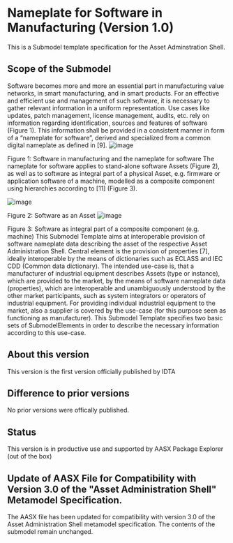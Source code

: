 # Nameplate for Software in Manufacturing (Version 1.0) 

This is a Submodel template specification for the Asset Adminstration Shell.

## Scope of the Submodel 

Software becomes more and more an essential part in manufacturing value networks, in smart manufacturing, and in smart products. For an effective and efficient use and management of such software, it is necessary to gather relevant information in a uniform representation. Use cases like updates, patch management, license management, audits, etc. rely on information regarding identification, sources and features of software (Figure 1). This information shall be provided in a consistent manner in form of a “nameplate for software”, derived and specialized from a common digital nameplate as defined in [9].
 ![image](https://github.com/admin-shell-io/submodel-templates/assets/93717810/dd4048b1-bdf6-418a-af45-070d7fc5d12b)

Figure 1: Software in manufacturing and the nameplate for software
The nameplate for software applies to stand-alone software Assets (Figure 2), as well as to software as integral part of a physical Asset, e.g. firmware or application software of a machine, modelled as a composite component using hierarchies according to [11] (Figure 3). 

![image](https://github.com/admin-shell-io/submodel-templates/assets/93717810/c4f9ff30-b78b-410a-91bb-907daa949e10)
 
Figure 2: Software as an Asset
![image](https://github.com/admin-shell-io/submodel-templates/assets/93717810/cc1fda23-9457-45c2-be6a-7d65bded19cf)

Figure 3: Software as integral part of a composite component (e.g. machine)
This Submodel Template aims at interoperable provision of software nameplate data describing the asset of the respective Asset Administration Shell. Central element is the provision of properties [7], ideally interoperable by the means of dictionaries such as ECLASS and IEC CDD (Common data dictionary).
The intended use-case is, that a manufacturer of industrial equipment describes Assets (type or instance), which are provided to the market, by the means of software nameplate data (properties), which are interoperable and unambiguously understood by the other market participants, such as system integrators or operators of industrial equipment. For providing individual industrial equipment to the market, also a supplier is covered by the use-case (for this purpose seen as functioning as manufacturer).
This Submodel Template specifies two basic sets of SubmodelElements in order to describe the necessary information according to this use-case.


## About this version

This version is the first version officially published by IDTA


## Difference to prior versions

No prior versions were offically published.

## Status

This version is in productive use and supported by AASX Package Explorer (out of the box)


## Update of AASX File for Compatibility with Version 3.0 of the "Asset Administration Shell" Metamodel Specification.

The AASX file has been updated for compatibility with version 3.0 of the Asset Administration Shell metamodel specification. The contents of the submodel remain unchanged.
